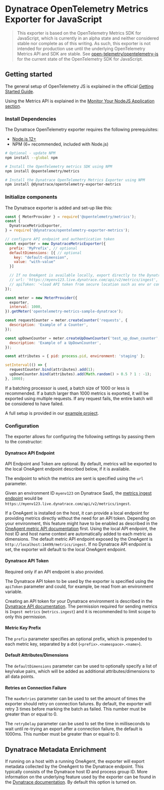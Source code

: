 # Dynatrace OpenTelemetry Metrics Exporter for JavaScript

> This exporter is based on the OpenTelemetry Metrics SDK for JavaScript,
> which is currently in an alpha state and neither considered stable nor
> complete as of this writing.
> As such, this exporter is not intended for production use until the
> underlying OpenTelemetry Metrics API and SDK are stable.
> See [open-telemetry/opentelemetry-js](https://github.com/open-telemetry/opentelemetry-js)
> for the current state of the OpenTelemetry SDK for JavaScript.

## Getting started

The general setup of OpenTelemetry JS is explained in the official
[Getting Started Guide](https://github.com/open-telemetry/opentelemetry-js/blob/master/getting-started/README.md).

Using the Metrics API is explained in the
[Monitor Your NodeJS Application section](https://github.com/open-telemetry/opentelemetry-js/blob/master/getting-started/README.md#monitor-your-nodejs-application).

### Install Dependencies

The Dynatrace OpenTelemetry exporter requires the following prerequisites:

- [Node.js 12+](https://nodejs.org/en/)
- NPM (6+ recommended, included with Node.js)

```sh
# Optional - update NPM
npm install --global npm

# Install the OpenTelemetry metrics SDK using NPM
npm install @opentelemetry/metrics

# Install the Dynatrace OpenTelemetry Metrics Exporter using NPM
npm install @dynatrace/opentelemetry-exporter-metrics
```

### Initialize components

The Dynatrace exporter is added and set-up like this:

```js
const { MeterProvider } = require('@opentelemetry/metrics');
const {
  DynatraceMetricExporter,
} = require('@dynatrace/opentelemetry-exporter-metrics');

// configure API endpoint and authentication token
const exporter = new DynatraceMetricExporter({
  prefix: 'MyPrefix', // optional
  defaultDimensions: [{ // optional
    key: "default-dimension",
    value: "with-value"
  }]

  // If no OneAgent is available locally, export directly to the Dynatrace server:
  // url: 'https://myenv123.live.dynatrace.com/api/v2/metrics/ingest',
  // apiToken: '<load API token from secure location such as env or config file>'
});

const meter = new MeterProvider({
  exporter,
  interval: 1000,
}).getMeter('opentelemetry-metrics-sample-dynatrace');

const requestCounter = meter.createCounter('requests', {
  description: 'Example of a Counter',
});

const upDownCounter = meter.createUpDownCounter('test_up_down_counter', {
  description: 'Example of a UpDownCounter',
});

const attributes = { pid: process.pid, environment: 'staging' };

setInterval(() => {
  requestCounter.bind(attributes).add(1);
  upDownCounter.bind(attributes).add(Math.random() > 0.5 ? 1 : -1);
}, 1000);
```

If a batching processor is used, a batch size of 1000 or less is recommended.
If a batch larger than 1000 metrics is exported, it will be exported using
multiple requests. If any request fails, the entire batch will be considered
to have failed.

A full setup is provided in our [example project](samples/).

### Configuration

The exporter allows for configuring the following settings by passing them to
the constructor:

#### Dynatrace API Endpoint

API Endpoint and Token are optional. By default, metrics will be exported to
the local OneAgent endpoint described below, if it is available.

The endpoint to which the metrics are sent is specified using the `url`
parameter.

Given an environment ID `myenv123` on Dynatrace SaaS, the
[metrics ingest endpoint](https://www.dynatrace.com/support/help/dynatrace-api/environment-api/metric-v2/post-ingest-metrics/)
would be `https://myenv123.live.dynatrace.com/api/v2/metrics/ingest`.

If a OneAgent is installed on the host, it can provide a local endpoint for
providing metrics directly without the need for an API token.
Depending on your environment, this feature might have to be enabled as
described in the [OneAgent metric API documentation](https://www.dynatrace.com/support/help/how-to-use-dynatrace/metrics/metric-ingestion/ingestion-methods/local-api/)
first.
Using the local API endpoint, the host ID and host name context are
automatically added to each metric as dimensions.
The default metric API endpoint exposed by the OneAgent is
`http://localhost:14499/metrics/ingest`.
If no Dynatrace API endpoint is set, the exporter will default to the local
OneAgent endpoint.

#### Dynatrace API Token

Required only if an API endpoint is also provided.

The Dynatrace API token to be used by the exporter is specified using the
`apiToken` parameter and could, for example, be read from an environment
variable.

Creating an API token for your Dynatrace environment is described in the
[Dynatrace API documentation](https://www.dynatrace.com/support/help/dynatrace-api/basics/dynatrace-api-authentication/).
The permission required for sending metrics is `Ingest metrics`
(`metrics.ingest`) and it is recommended to limit scope to only
this permission.

#### Metric Key Prefix

The `prefix` parameter specifies an optional prefix, which is prepended to each
metric key, separated by a dot (`<prefix>.<namespace>.<name>`).

#### Default Attributes/Dimensions

The `defaultDimensions` parameter can be used to optionally specify a list of key/value
pairs, which will be added as additional attributes/dimensions to all data points.

#### Retries on Connection Failure

The `maxRetries` parameter can be used to set the amount of times the exporter should
retry on connection failures. By default, the exporter will retry 3 times before
marking the batch as failed. This number must be greater than or equal to 0.

The `retryDelay` parameter can be used to set the time in milliseconds to wait until
re-trying an export after a connection failure, the default is 1000ms. This number
must be greater than or equal to 0.

## Dynatrace Metadata Enrichment

If running on a host with a running OneAgent, the exporter will export metadata
collected by the OneAgent to the Dynatrace endpoint.
This typically consists of the Dynatrace host ID and process group ID.
More information on the underlying feature used by the exporter can be found in
the [Dynatrace documentation](https://www.dynatrace.com/support/help/how-to-use-dynatrace/metrics/metric-ingestion/ingestion-methods/enrich-metrics/).
By default this option is turned on.
